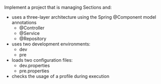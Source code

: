 Implement a project that is managing Sections and:
- uses a three-layer architecture using the Spring @Component model annotations
  - @Controller
  - @Service
  - @Repository
- uses two development environments:
  - dev
  - pre
- loads two configuration files:
  - dev.properties
  - pre.properties
- checks the usage of a profile during execution